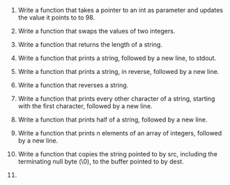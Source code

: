 1. Write a function that takes a pointer to an int as parameter and updates the value it points to to 98.

2. Write a function that swaps the values of two integers.
3. Write a function that returns the length of a string.

4. Write a function that prints a string, followed by a new line, to stdout.
5. Write a function that prints a string, in reverse, followed by a new line.

6. Write a function that reverses a string.
7. Write a function that prints every other character of a string, starting with the first character, followed by a new line.

8. Write a function that prints half of a string, followed by a new line.

9. Write a function that prints n elements of an array of integers, followed by a new line.

10. Write a function that copies the string pointed to by src, including the terminating null byte (\0), to the buffer pointed to by dest.

11. 

